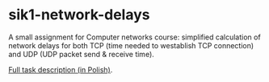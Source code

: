 # sik1-network-delays

A small assignment for Computer networks course: simplified calculation of network delays for both TCP (time needed to 
westablish TCP connection) and UDP (UDP packet send & receive time).

[Full task description (in 
Polish)](https://github.com/antoni/sik1-network-delays/blob/master/zadanie.utf8).
